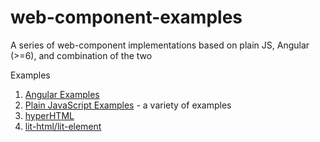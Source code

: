 # web-component-examples
A series of web-component implementations based on plain JS, Angular (>=6), and combination of the two

Examples
1. [Angular Examples](angular/README.md) 
1. [Plain JavaScript Examples](https://github.com/zenwork/web-component-examples/tree/master/simple) - a variety of examples
1. [hyperHTML](https://github.com/zenwork/web-component-examples/tree/master/hyper)
1. [lit-html/lit-element](https://github.com/zenwork/web-component-examples/tree/master/hyper)
